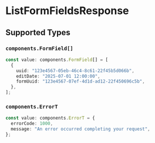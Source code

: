 # ListFormFieldsResponse


## Supported Types

### `components.FormField[]`

```typescript
const value: components.FormField[] = [
  {
    uuid: "123e4567-05eb-46c4-8c61-22f45b5d066b",
    editDate: "2025-07-01 12:00:00",
    formUuid: "123e4567-07ef-4d1d-ad12-22f450696c5b",
  },
];
```

### `components.ErrorT`

```typescript
const value: components.ErrorT = {
  errorCode: 1000,
  message: "An error occurred completing your request",
};
```

